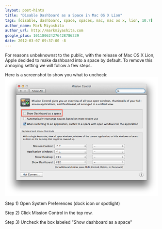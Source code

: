 ```yaml
---
layout: post-hints
title: "Disable Dashboard as a Space in Mac OS X Lion"
tags: [disable, dashboard, space, spaces, mac, mac os x, lion, 10.7]
author_name: Mark Miyashita
author_url: http://markmiyashita.com
google_plus: 101180624276428786239
date: 2012-03-07 09:37:00 -8
---
```


For reasons unbeknownst to the public, with the release of Mac OS X Lion, Apple decided to make dashboard into a space by default. To remove this annoying setting we will follow a few steps.

Here is a screenshot to show you what to uncheck: 
<img class="clear blog-image full-border" src="/images/disable_dashboard.png" title="Dashboard options">

Step 1) Open System Preferences (dock icon or spotlight)

Step 2) Click Mission Control in the top row.

Step 3) Uncheck the box labeled "Show dashboard as a space"

